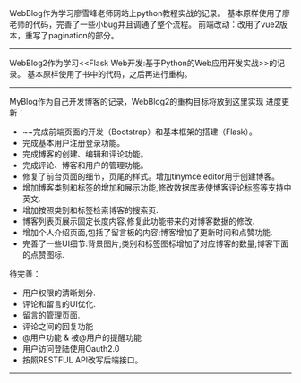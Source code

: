 WebBlog作为学习廖雪峰老师网站上python教程实战的记录。
基本原样使用了廖老师的代码，完善了一些小bug并且调通了整个流程。
前端改动：改用了vue2版本，重写了pagination的部分。
 
-----

WebBlog2作为学习<<Flask Web开发:基于Python的Web应用开发实战>>的记录。
基本原样使用了书中的代码，之后再进行重构。

-----

MyBlog作为自己开发博客的记录，WebBlog2的重构目标将放到这里实现
进度更新：
* ~~完成前端页面的开发（Bootstrap）和基本框架的搭建（Flask）。
* 完成基本用户注册登录功能。
* 完成博客的创建、编辑和评论功能。
* 完成评论、博客和用户的管理功能。
* 修复了前台页面的细节，页尾的样式。增加tinymce editor用于创建博客。
* 增加博客类别和标签的增加和展示功能,修改数据库表使博客评论标签等支持中英文.
* 增加按照类别和标签检索博客的搜索页.
* 博客列表页展示固定长度内容,修复此功能带来的对博客数据的修改.
* 增加个人介绍页面,包括了留言板的内容;博客增加了更新时间和点赞功能.
* 完善了一些UI细节:背景图片;类别和标签图标增加了对应博客的数量;博客下面的点赞图标.

待完善：
* 用户权限的清晰划分.
* 评论和留言的UI优化.
* 留言的管理页面.
* 评论之间的回复功能
* @用户功能 & 被@用户的提醒功能
* 用户访问登陆使用Oauth2.0
* 按照RESTFUL API改写后端接口。

-----
